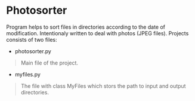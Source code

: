 Photosorter
===========

Program helps to sort files in directories according to the date of modification. Intentionaly written to deal with photos (JPEG files).
Projects consists of two files:

* photosorter.py
> Main file of the project.
	
* myfiles.py
> The file with class MyFiles which stors the path to input and output directories.
